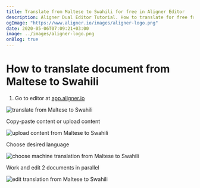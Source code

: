 ```yaml
---
title: Translate from Maltese to Swahili for free in Aligner Editor
description: Aligner Dual Editor Tutorial. How to translate for free from Maltese to Swahili. Aligner is multilingual document management platform. 
ogImage: "https://www.aligner.io/images/aligner-logo.png"
date: 2020-05-06T07:09:21+03:00
image: ../images/aligner-logo.png
onBlog: true
---
```


# How to translate document from Maltese to Swahili

1. Go to editor at [app.aligner.io](https://app.aligner.io "Aligner App web page")

![translate from Maltese to Swahili](../aligner-blank-editor.png "translate from Maltese to Swahili")

Copy-paste content or upload content

![upload content from Maltese to Swahili](../aligner-uploaded-document.png "upload content from Maltese to Swahili")

Choose desired language

![choose machine translation from Maltese to Swahili](../aligner-language-dropdown.png "choose machine translation from Maltese to Swahili")

Work and edit 2 documents in parallel

![edit translation from Maltese to Swahili](../aligner-double-sitded-editor.png "edit translation from Maltese to Swahili")

